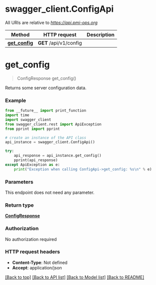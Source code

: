# swagger_client.ConfigApi

All URIs are relative to *https://api.pmi-ops.org*

Method | HTTP request | Description
------------- | ------------- | -------------
[**get_config**](ConfigApi.md#get_config) | **GET** /api/v1/config | 


# **get_config**
> ConfigResponse get_config()



Returns some server configuration data.

### Example 
```python
from __future__ import print_function
import time
import swagger_client
from swagger_client.rest import ApiException
from pprint import pprint

# create an instance of the API class
api_instance = swagger_client.ConfigApi()

try: 
    api_response = api_instance.get_config()
    pprint(api_response)
except ApiException as e:
    print("Exception when calling ConfigApi->get_config: %s\n" % e)
```

### Parameters
This endpoint does not need any parameter.

### Return type

[**ConfigResponse**](ConfigResponse.md)

### Authorization

No authorization required

### HTTP request headers

 - **Content-Type**: Not defined
 - **Accept**: application/json

[[Back to top]](#) [[Back to API list]](../README.md#documentation-for-api-endpoints) [[Back to Model list]](../README.md#documentation-for-models) [[Back to README]](../README.md)

